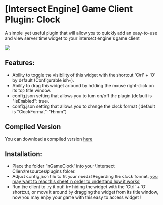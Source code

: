 # [Intersect Engine] Game Client Plugin: Clock
A simple, yet useful plugin that will allow you to quickly add an easy-to-use and view server time widget to your intersect engine's game client!

![](https://s3.us-east-2.amazonaws.com/ascensiongamedev/filehost/87861da5d3c6de42d7520cbec04efcde.png)

##  Features:

- Ability to toggle the visibility of this widget with the shortcut 'Ctrl' + 'O' by default (Configurable ish~).
- Ability to drag this widget arround by holding the mouse right-click on its top title window.
- config.json setting that allows you to turn on/off the plugin (default is  "IsEnabled": true).
- config.json setting that allows you to change the clock format ( default is "ClockFormat": "H:mm")

## Compiled Version
You can download a compiled version [here](https://www.ascensiongamedev.com/files/file/172-client-plugin-ingameclock/ "here").


##  Installation:

- Place the folder 'InGameClock' into your \Intersect Client\resources\plugins folder.
- Adjust config.json file to fit your needs! Regarding the clock format, [you may want to read this sheet in order to undertand how it works!](https://www.c-sharpcorner.com/blogs/date-and-time-format-in-c-sharp-programming1 "you may want to read this sheet in order to undertand how it works!")
- Run the client to try it out! try hiding the widget with the 'Ctrl' + 'O' shortcut, or move it around by dragging the widget from its title window, now you may enjoy your game with this easy to access widget !


